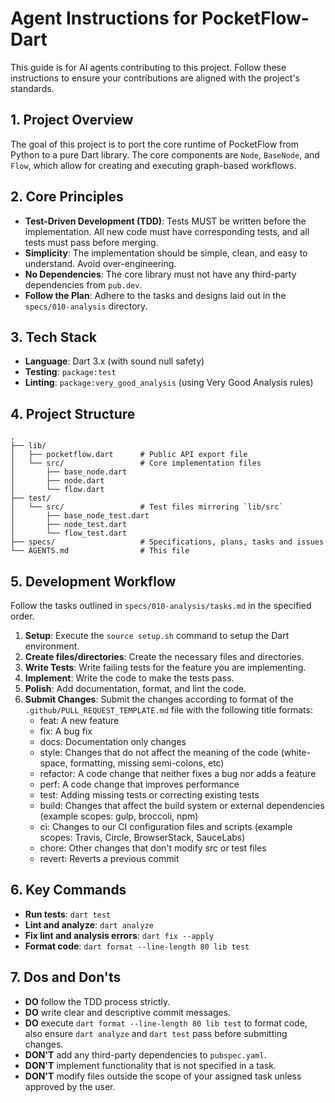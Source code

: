 # Agent Instructions for PocketFlow-Dart

This guide is for AI agents contributing to this project. Follow these instructions to ensure your contributions are aligned with the project's standards.

## 1. Project Overview

The goal of this project is to port the core runtime of PocketFlow from Python to a pure Dart library. The core components are `Node`, `BaseNode`, and `Flow`, which allow for creating and executing graph-based workflows.

## 2. Core Principles

- **Test-Driven Development (TDD)**: Tests MUST be written before the implementation. All new code must have corresponding tests, and all tests must pass before merging.
- **Simplicity**: The implementation should be simple, clean, and easy to understand. Avoid over-engineering.
- **No Dependencies**: The core library must not have any third-party dependencies from `pub.dev`.
- **Follow the Plan**: Adhere to the tasks and designs laid out in the `specs/010-analysis` directory.

## 3. Tech Stack

- **Language**: Dart 3.x (with sound null safety)
- **Testing**: `package:test`
- **Linting**: `package:very_good_analysis` (using Very Good Analysis rules)

## 4. Project Structure

```
.
├── lib/
│   ├── pocketflow.dart      # Public API export file
│   └── src/                 # Core implementation files
│       ├── base_node.dart
│       ├── node.dart
│       └── flow.dart
├── test/
│   └── src/                 # Test files mirroring `lib/src`
│       ├── base_node_test.dart
│       ├── node_test.dart
│       └── flow_test.dart
├── specs/                   # Specifications, plans, tasks and issues
└── AGENTS.md                # This file
```

## 5. Development Workflow

Follow the tasks outlined in `specs/010-analysis/tasks.md` in the specified order.

1.  **Setup**: Execute the `source setup.sh` command to setup the Dart environment.
2.  **Create files/directories**: Create the necessary files and directories.
3.  **Write Tests**: Write failing tests for the feature you are implementing.
4.  **Implement**: Write the code to make the tests pass.
5.  **Polish**: Add documentation, format, and lint the code.
6.  **Submit Changes**: Submit the changes according to format of the `.github/PULL_REQUEST_TEMPLATE.md` file with the following title formats:
    - feat: A new feature
    - fix: A bug fix
    - docs: Documentation only changes
    - style: Changes that do not affect the meaning of the code (white-space, formatting, missing semi-colons, etc)
    - refactor: A code change that neither fixes a bug nor adds a feature
    - perf: A code change that improves performance
    - test: Adding missing tests or correcting existing tests
    - build: Changes that affect the build system or external dependencies (example scopes: gulp, broccoli, npm)
    - ci: Changes to our CI configuration files and scripts (example scopes: Travis, Circle, BrowserStack, SauceLabs)
    - chore: Other changes that don't modify src or test files
    - revert: Reverts a previous commit
    
## 6. Key Commands

- **Run tests**: `dart test`
- **Lint and analyze**: `dart analyze`
- **Fix lint and analysis errors**: `dart fix --apply`
- **Format code**: `dart format --line-length 80 lib test`

## 7. Dos and Don'ts

- **DO** follow the TDD process strictly.
- **DO** write clear and descriptive commit messages.
- **DO** execute `dart format --line-length 80 lib test` to format code, also ensure `dart analyze` and `dart test` pass before submitting changes.
- **DON'T** add any third-party dependencies to `pubspec.yaml`.
- **DON'T** implement functionality that is not specified in a task.
- **DON'T** modify files outside the scope of your assigned task unless approved by the user.
